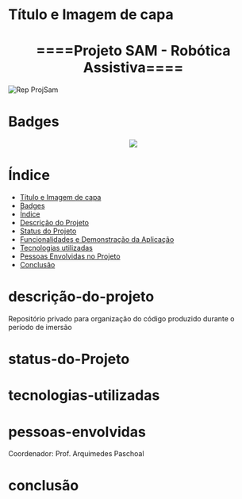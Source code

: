 # Título e Imagem de capa
<h1 align="center">====Projeto SAM - Robótica Assistiva====</h1>

![Rep ProjSam](https://user-images.githubusercontent.com/98993176/208114809-29585150-90c8-4793-8dc1-b33bf693df8f.png)



# Badges
<p align="center">
<img src="http://img.shields.io/static/v1?label=STATUS&message=EM%20DESENVOLVIMENTO&color=GREEN&style=for-the-badge"/>
</p>

# Índice 

* [Título e Imagem de capa](#Título-e-Imagem-de-capa)
* [Badges](#badges)
* [Índice](#índice)
* [Descrição do Projeto](#descrição-do-projeto)
* [Status do Projeto](#status-do-Projeto)
* [Funcionalidades e Demonstração da Aplicação](#funcionalidades-e-demonstração-da-aplicação)
* [Tecnologias utilizadas](#tecnologias-utilizadas)
* [Pessoas Envolvidas no Projeto](#pessoas-envolvidas)
* [Conclusão](#conclusão)

# descrição-do-projeto

Repositório privado para organização do código produzido durante o período de imersão

# status-do-Projeto

# tecnologias-utilizadas

# pessoas-envolvidas

Coordenador: Prof. Arquimedes Paschoal

# conclusão

